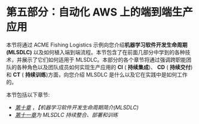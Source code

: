 

# 第五部分：自动化 AWS 上的端到端生产应用

本节将通过 ACME Fishing Logistics 示例向您介绍**机器学习软件开发生命周期(MLSDLC)** 以及如何植入端到端流程。本节包含了在前面几部分中学到的各种技术，并展示了它们如何适用于 MLSDLC。本部分的各个章节将通过强调跨职能团队的各种角色以及团队成员如何实现生产应用的 **CI** ( **持续集成**)、 **CD** ( **持续交付**)和 **CT** ( **持续训练**)方面，向您介绍 MLSDLC 是什么以及它在实践中是如何工作的。

本节包括以下章节:

*   [*第十章*](B17649_10_ePub.xhtml#_idTextAnchor133) ，*【机器学习软件开发生命周期简介(MLSDLC)*
*   [*第十一章*](B17649_11_ePub.xhtml#_idTextAnchor149)*为 MLSDLC 持续整合、部署和训练*